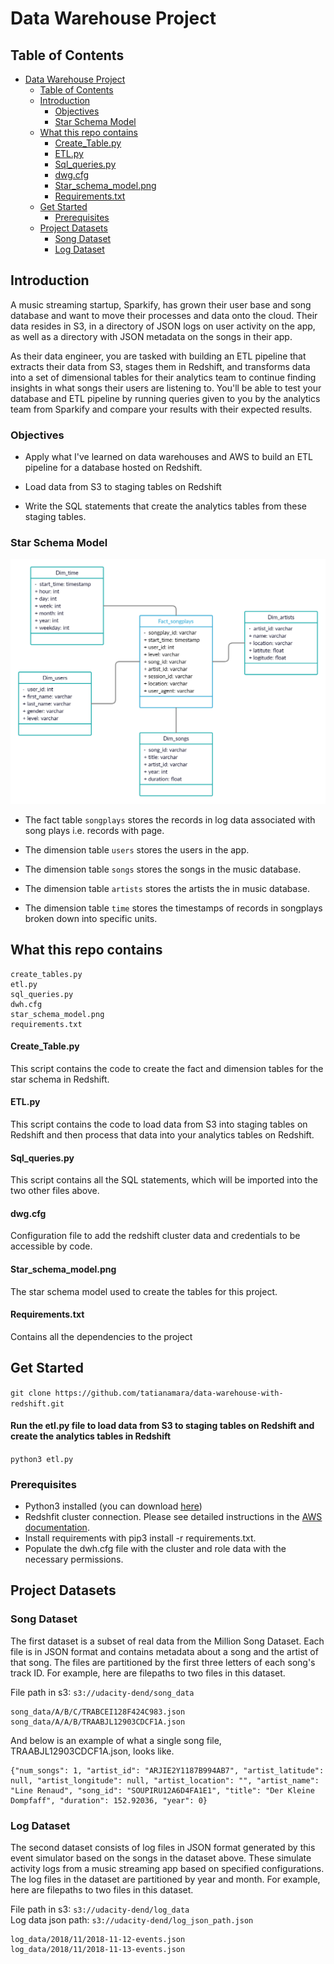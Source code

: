 # Data Warehouse Project

## Table of Contents

- [Data Warehouse Project](#data-warehouse-project)
  - [Table of Contents](#table-of-contents)  
  - [Introduction](#introduction)
    - [Objectives](#objectives)  
    - [Star Schema Model](#star-schema-model)  
  - [What this repo contains](#what-this-repo-contains)
    - [Create_Table.py](#create_tablepy)
    - [ETL.py](#etlpy)
    - [Sql_queries.py](#sql_queriespy)
    - [dwg.cfg](#dwgcfg)
    - [Star_schema_model.png](#star_schema_modelpng)
    - [Requirements.txt](#requirementstxt)
  - [Get Started](#get-started)
    - [Prerequisites](#prerequisites)
  - [Project Datasets](#project-datasets)
    - [Song Dataset](#song-dataset)
    - [Log Dataset](#log-dataset)

## Introduction  
A music streaming startup, Sparkify, has grown their user base and song database and want to move their processes and data onto the cloud. 
Their data resides in S3, in a directory of JSON logs on user activity on the app, as well as a directory with JSON metadata on the songs in their app.

As their data engineer, you are tasked with building an ETL pipeline that extracts their data from S3, stages them in Redshift, and transforms data into a set of dimensional tables for their analytics team to continue finding insights in what songs their users are listening to. 
You'll be able to test your database and ETL pipeline by running queries given to you by the analytics team from Sparkify and compare your results with their expected results.

### Objectives  

- Apply what I've learned on data warehouses and AWS to build an ETL pipeline for a database hosted on Redshift. 

- Load data from S3 to staging tables on Redshift 

- Write the SQL statements that create the analytics tables from these staging tables.

### Star Schema Model  
![Star Schema Model](https://github.com/tatianamara/data-warehouse-with-redshift/blob/main/star_schema_model.png)

- The fact table `songplays` stores the records in log data associated with song plays i.e. records with page.

- The dimension table `users` stores the users in the app.

- The dimension table `songs` stores the songs in the music database.

- The dimension table `artists` stores the artists the in music database.

- The dimension table `time` stores the timestamps of records in songplays broken down into specific units.

## What this repo contains
```
create_tables.py
etl.py
sql_queries.py
dwh.cfg
star_schema_model.png
requirements.txt
```

#### Create_Table.py
This script contains the code to create the fact and dimension tables for the star schema in Redshift.

#### ETL.py
This script contains the code to load data from S3 into staging tables on Redshift and then process that data into your analytics tables on Redshift.

#### Sql_queries.py
This script contains all the SQL statements, which will be imported into the two other files above.

#### dwg.cfg
Configuration file to add the redshift cluster data and credentials to be accessible by code.

#### Star_schema_model.png
The star schema model used to create the tables for this project.

#### Requirements.txt 
Contains all the dependencies to the project

## Get Started  

`git clone https://github.com/tatianamara/data-warehouse-with-redshift.git`

#### Run the etl.py file to load data from S3 to staging tables on Redshift and create the analytics tables in Redshift  
`python3 etl.py`

### Prerequisites

- Python3 installed (you can download [here](https://www.python.org/downloads/))
- Redshfit cluster connection. Please see detailed instructions in the [AWS documentation](https://docs.aws.amazon.com/redshift/latest/gsg/getting-started.html).
- Install requirements with pip3 install -r requirements.txt.
- Populate the dwh.cfg file with the cluster and role data with the necessary permissions.

## Project Datasets  

### Song Dataset  
The first dataset is a subset of real data from the Million Song Dataset. Each file is in JSON format and contains metadata about a song and the artist of that song. 
The files are partitioned by the first three letters of each song's track ID. For example, here are filepaths to two files in this dataset.

File path in s3: `s3://udacity-dend/song_data`  

```
song_data/A/B/C/TRABCEI128F424C983.json  
song_data/A/A/B/TRAABJL12903CDCF1A.json
```

And below is an example of what a single song file, TRAABJL12903CDCF1A.json, looks like.

```
{"num_songs": 1, "artist_id": "ARJIE2Y1187B994AB7", "artist_latitude": null, "artist_longitude": null, "artist_location": "", "artist_name": "Line Renaud", "song_id": "SOUPIRU12A6D4FA1E1", "title": "Der Kleine Dompfaff", "duration": 152.92036, "year": 0}
```

### Log Dataset  

The second dataset consists of log files in JSON format generated by this event simulator based on the songs in the dataset above. These simulate activity logs from a music streaming app based on specified configurations.
The log files in the dataset are partitioned by year and month. For example, here are filepaths to two files in this dataset.

File path in s3: `s3://udacity-dend/log_data`  
Log data json path: `s3://udacity-dend/log_json_path.json`  

```
log_data/2018/11/2018-11-12-events.json
log_data/2018/11/2018-11-13-events.json
```






